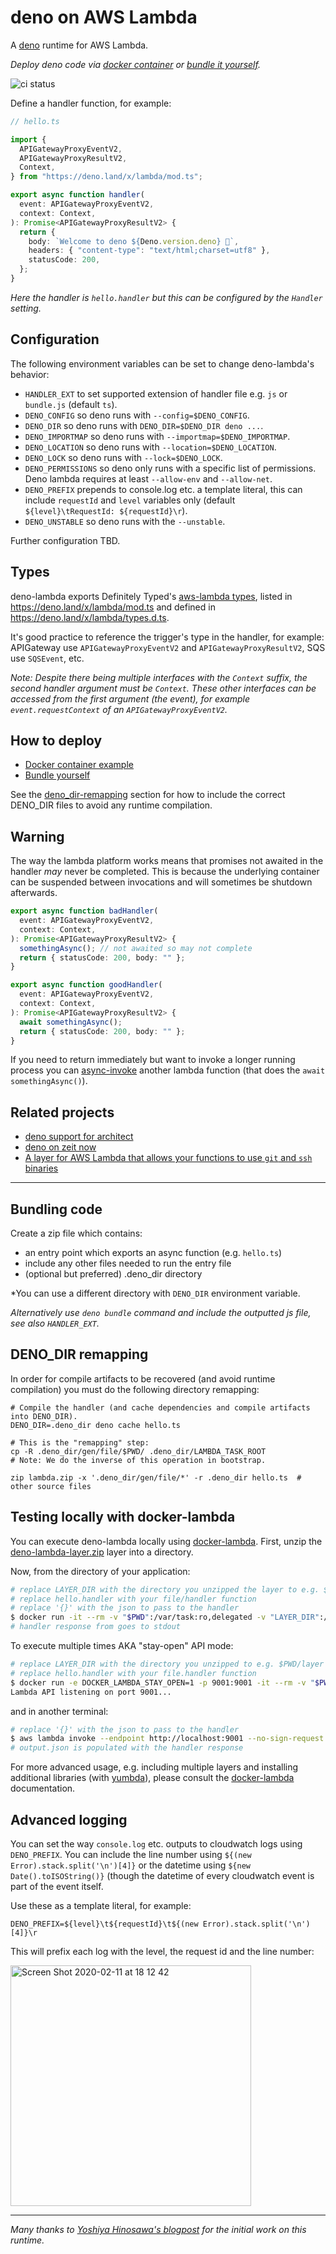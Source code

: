 # deno on AWS Lambda

A [deno](https://github.com/denoland/deno/) runtime for AWS Lambda.

_Deploy deno code via
[docker container](https://github.com/denoland/deno-lambda/tree/master/example-docker-container)
or
[bundle it yourself](https://github.com/denoland/deno-lambda/blob/master/QUICK-START.md)._

![ci status](https://github.com/denoland/deno-lambda/workflows/Test/badge.svg?branch=master)

Define a handler function, for example:

```ts
// hello.ts

import {
  APIGatewayProxyEventV2,
  APIGatewayProxyResultV2,
  Context,
} from "https://deno.land/x/lambda/mod.ts";

export async function handler(
  event: APIGatewayProxyEventV2,
  context: Context,
): Promise<APIGatewayProxyResultV2> {
  return {
    body: `Welcome to deno ${Deno.version.deno} 🦕`,
    headers: { "content-type": "text/html;charset=utf8" },
    statusCode: 200,
  };
}
```

_Here the handler is `hello.handler` but this can be configured by the `Handler`
setting._

## Configuration

The following environment variables can be set to change deno-lambda's behavior:

- `HANDLER_EXT` to set supported extension of handler file e.g. `js` or
  `bundle.js` (default `ts`).
- `DENO_CONFIG` so deno runs with `--config=$DENO_CONFIG`.
- `DENO_DIR` so deno runs with `DENO_DIR=$DENO_DIR deno ...`.
- `DENO_IMPORTMAP` so deno runs with `--importmap=$DENO_IMPORTMAP`.
- `DENO_LOCATION` so deno runs with `--location=$DENO_LOCATION`.
- `DENO_LOCK` so deno runs with `--lock=$DENO_LOCK`.
- `DENO_PERMISSIONS` so deno only runs with a specific list of permissions. Deno
  lambda requires at least `--allow-env` and `--allow-net`.
- `DENO_PREFIX` prepends to console.log etc. a template literal, this can
  include `requestId` and `level` variables only (default
  `${level}\tRequestId: ${requestId}\r`).
- `DENO_UNSTABLE` so deno runs with the `--unstable`.

Further configuration TBD.

## Types

deno-lambda exports Definitely Typed's
[aws-lambda types](https://www.npmjs.com/package/@types/aws-lambda), listed in
https://deno.land/x/lambda/mod.ts and defined in
https://deno.land/x/lambda/types.d.ts.

It's good practice to reference the trigger's type in the handler, for example:
APIGateway use `APIGatewayProxyEventV2` and `APIGatewayProxyResultV2`, SQS use
`SQSEvent`, etc.

_Note: Despite there being multiple interfaces with the `Context` suffix, the
second handler argument must be `Context`. These other interfaces can be
accessed from the first argument (the event), for example `event.requestContext`
of an `APIGatewayProxyEventV2`._

## How to deploy

- [Docker container example](https://github.com/denoland/deno-lambda/tree/master/example-docker-container)
- [Bundle yourself](https://github.com/denoland/deno-lambda/blob/master/QUICK-START.md)

See the [deno_dir-remapping](#deno_dir-remapping) section for how to include the
correct DENO_DIR files to avoid any runtime compilation.

## Warning

The way the lambda platform works means that promises not awaited in the handler
_may_ never be completed. This is because the underlying container can be
suspended between invocations and will sometimes be shutdown afterwards.

```ts
export async function badHandler(
  event: APIGatewayProxyEventV2,
  context: Context,
): Promise<APIGatewayProxyResultV2> {
  somethingAsync(); // not awaited so may not complete
  return { statusCode: 200, body: "" };
}

export async function goodHandler(
  event: APIGatewayProxyEventV2,
  context: Context,
): Promise<APIGatewayProxyResultV2> {
  await somethingAsync();
  return { statusCode: 200, body: "" };
}
```

If you need to return immediately but want to invoke a longer running process
you can
[async-invoke](https://docs.aws.amazon.com/lambda/latest/dg/invocation-async.html)
another lambda function (that does the `await somethingAsync()`).

## Related projects

- [deno support for architect](https://blog.begin.com/deno-runtime-support-for-architect-805fcbaa82c3)
- [deno on zeit now](https://github.com/lucacasonato/now-deno)
- [A layer for AWS Lambda that allows your functions to use `git` and `ssh`
  binaries](https://github.com/lambci/git-lambda-layer)

---

## Bundling code

Create a zip file which contains:

- an entry point which exports an async function (e.g. `hello.ts`)
- include any other files needed to run the entry file
- (optional but preferred) .deno_dir directory

*You can use a different directory with `DENO_DIR` environment variable.

_Alternatively use `deno bundle` command and include the outputted js file, see
also `HANDLER_EXT`._

## DENO_DIR remapping

In order for compile artifacts to be recovered (and avoid runtime compilation)
you must do the following directory remapping:

```
# Compile the handler (and cache dependencies and compile artifacts into DENO_DIR).
DENO_DIR=.deno_dir deno cache hello.ts

# This is the "remapping" step:
cp -R .deno_dir/gen/file/$PWD/ .deno_dir/LAMBDA_TASK_ROOT
# Note: We do the inverse of this operation in bootstrap.

zip lambda.zip -x '.deno_dir/gen/file/*' -r .deno_dir hello.ts  # other source files
```

## Testing locally with docker-lambda

You can execute deno-lambda locally using
[docker-lambda](https://github.com/lambci/docker-lambda). First, unzip the
[deno-lambda-layer.zip](https://github.com/denoland/deno-lambda/releases) layer
into a directory.

Now, from the directory of your application:

```sh
# replace LAYER_DIR with the directory you unzipped the layer to e.g. $PWD/layer
# replace hello.handler with your file/handler function
# replace '{}' with the json to pass to the handler
$ docker run -it --rm -v "$PWD":/var/task:ro,delegated -v "LAYER_DIR":/opt:ro,delegated lambci/lambda:provided.al2 hello.handler '{}'
# handler response from goes to stdout
```

To execute multiple times AKA "stay-open" API mode:

```sh
# replace LAYER_DIR with the directory you unzipped to e.g. $PWD/layer
# replace hello.handler with your file.handler function
$ docker run -e DOCKER_LAMBDA_STAY_OPEN=1 -p 9001:9001 -it --rm -v "$PWD":/var/task:ro,delegated -v "LAYER_DIR":/opt:ro,delegated lambci/lambda:provided.al2 hello.handler
Lambda API listening on port 9001...
```

and in another terminal:

```sh
# replace '{}' with the json to pass to the handler
$ aws lambda invoke --endpoint http://localhost:9001 --no-sign-request --function-name deno-func --payload '{}' output.json
# output.json is populated with the handler response
```

For more advanced usage, e.g. including multiple layers and installing
additional libraries (with [yumbda](https://github.com/lambci/yumda)), please
consult the [docker-lambda](https://github.com/lambci/docker-lambda)
documentation.

## Advanced logging

You can set the way `console.log` etc. outputs to cloudwatch logs using
`DENO_PREFIX`. You can include the line number using
`${(new Error).stack.split('\n')[4]}` or the datetime using
`${new Date().toISOString()}` (though the datetime of every cloudwatch event is
part of the event itself.

Use these as a template literal, for example:

    DENO_PREFIX=${level}\t${requestId}\t${(new Error).stack.split('\n')[4]}\r

This will prefix each log with the level, the request id and the line number:

<img width="385" alt="Screen Shot 2020-02-11 at 18 12 42" src="https://user-images.githubusercontent.com/1931852/74296949-313f7a00-4cfa-11ea-8293-e37a1712cd3d.png">

---

_Many thanks to
[Yoshiya Hinosawa's blogpost](https://dev.to/kt3k/write-aws-lambda-function-in-deno-4b20)
for the initial work on this runtime._
